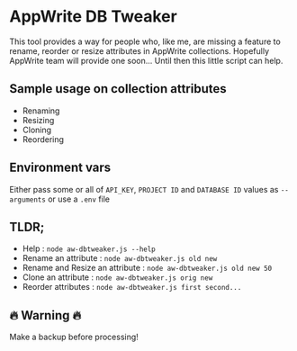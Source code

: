 # AppWrite DB Tweaker

This tool provides a way for people who, like me, are missing a feature to rename, reorder or resize attributes in AppWrite collections.
Hopefully AppWrite team will provide one soon... Until then this little script can help.

## Sample usage on collection attributes
- Renaming
- Resizing
- Cloning
- Reordering

## Environment vars
Either pass some or all of `API_KEY`, `PROJECT ID` and `DATABASE ID` values as `--arguments` or use a `.env` file

## TLDR;
- Help : `node aw-dbtweaker.js --help`
- Rename an attribute : `node aw-dbtweaker.js old new`
- Rename and Resize an attribute : `node aw-dbtweaker.js old new 50`
- Clone an attribute : `node aw-dbtweaker.js orig new`
- Reorder attributes : `node aw-dbtweaker.js first second...`

## 🔥 Warning 🔥
Make a backup before processing!
